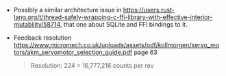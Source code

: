- Possibly a similar architecture issue in <https://users.rust-lang.org/t/thread-safely-wrapping-c-ffi-library-with-effective-interior-mutability/58714>, that one about SQLite and FFI bindings to it.

- Feedback resolution <https://www.micromech.co.uk/uploads/assets/pdf/kollmorgen/servo_motors/akm_servomotor_selection_guide.pdf> page 63

  > Resolution: 224 = 16,777,216 counts per rev
